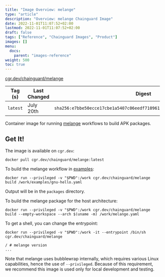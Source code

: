 ```yaml
---
title: "Image Overview: melange"
type: "article"
description: "Overview: melange Chainguard Image"
date: 2022-11-01T11:07:52+02:00
lastmod: 2022-11-01T11:07:52+02:00
draft: false
tags: ["Reference", "Chainguard Images", "Product"]
images: []
menu:
  docs:
    parent: "images-reference"
weight: 500
toc: true
---
```


[cgr.dev/chainguard/melange](https://github.com/chainguard-images/images/tree/main/images/melange)

| Tag (s)   | Last Changed | Digest                                                                    |
|-----------|--------------|---------------------------------------------------------------------------|
|  `latest` | July 20th    | `sha256:e7bbe50ecce17cbe1a5407c06eedf710961f7392397986b7fed4cb096168e5b3` |



Container image for running [melange](https://github.com/chainguard-dev/melange) workflows to build APK packages.

## Get It!

The image is available on `cgr.dev`:

```
docker pull cgr.dev/chainguard/melange:latest
```

To build the melange workflow in [examples](examples/gnu-hello.yaml):

```
docker run --privileged -v "$PWD":/work cgr.dev/chainguard/melange build /work/examples/gnu-hello.yaml
```

Output will be in the `packages` directory.

To build the melange package for the host architecture:

```
docker run --privileged -v "$PWD":/work cgr.dev/chainguard/melange build --empty-workspace --arch $(uname -m) /work/melange.yaml
```

To get a shell, you can change the entrypoint:

```
docker run --privileged -v "$PWD":/work -it --entrypoint /bin/sh cgr.dev/chainguard/melange

/ # melange version
...
```
Note that melange uses bubblewrap internally, which requires various Linux capabilities, hence the
use of `--privileged`. Because of this requirement, we recommend this image is used only for local
development and testing.

